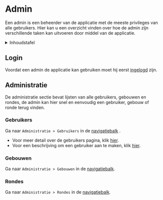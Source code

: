 # Admin
Een admin is een beheerder van de applicatie met de meeste privileges van alle gebruikers.
Hier kan u een overzicht vinden over hoe de admin zijn verschillende taken kan uitvoeren
door middel van de applicatie.

<details>
<summary>Inhoudstafel</summary>

- [Login](#login)
- Administratie
  - [Gebruikers](#gebruikers)
    - Overzicht gebruikers
    - Gebruiker aanmaken
  - [Gebouwen](#gebouwen)
    - Overzicht gebouwen
    - Gebouw aanmaken
  - [Rondes](#rondes)
    - Overzicht rondes
    - Ronde aanmaken
</details>

## Login
Voordat een admin de applicatie kan gebruiken moet hij eerst [ingelogd](../pages/account/login.md) zijn.

## Administratie
De administratie sectie bevat lijsten van alle gebruikers, gebouwen en rondes, de admin kan
hier snel en eenvoudig een gebruiker, gebouw of ronde terug vinden.

### Gebruikers
Ga naar `Administratie > Gebruikers` in de [navigatiebalk](../navbar.md#superstudent-syndicus-admin) .
- Voor meer detail over de gebruikers pagina, klik [hier](../pages/administration/gebruikers.md).
- Voor een beschrijving om een gebruiker aan te maken, klik [hier](../pages/administration/gebruikers.md#3-nieuwe-gebruiker-aanmaken).

### Gebouwen
Ga naar `Administratie > Gebouwen` in de [navigatiebalk](../navbar.md#superstudent-syndicus-admin).

### Rondes
Ga naar `Administratie > Rondes` in de [navigatiebalk](../navbar.md#superstudent-syndicus-admin).
